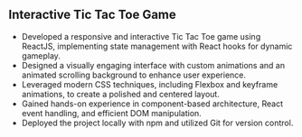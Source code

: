 ## Interactive Tic Tac Toe Game
- Developed a responsive and interactive Tic Tac Toe game using ReactJS, implementing state management with React hooks for dynamic gameplay.
- Designed a visually engaging interface with custom animations and an animated scrolling background to enhance user experience.
- Leveraged modern CSS techniques, including Flexbox and keyframe animations, to create a polished and centered layout.
- Gained hands-on experience in component-based architecture, React event handling, and efficient DOM manipulation.
- Deployed the project locally with npm and utilized Git for version control.
